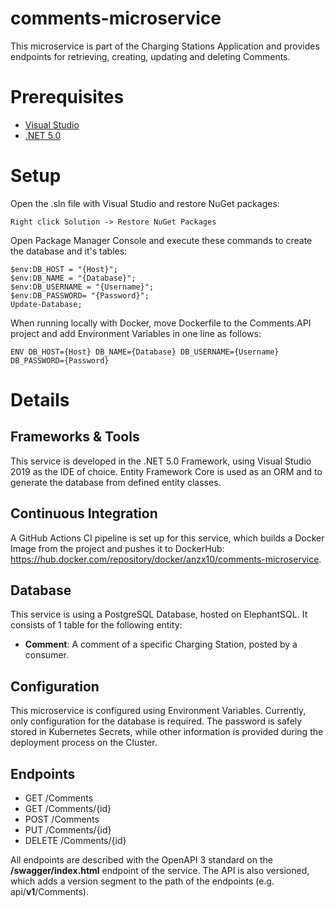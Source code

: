 # comments-microservice

This microservice is part of the Charging Stations Application and provides endpoints for retrieving, creating, updating and deleting Comments.

# Prerequisites

- [Visual Studio](https://visualstudio.microsoft.com/vs/)
- [.NET 5.0](https://dotnet.microsoft.com/en-us/download/dotnet/5.0)

# Setup

Open the .sln file with Visual Studio and restore NuGet packages:

    Right click Solution -> Restore NuGet Packages

Open Package Manager Console and execute these commands to create the database and it's tables:

    $env:DB_HOST = "{Host}";
    $env:DB_NAME = "{Database}";
    $env:DB_USERNAME = "{Username}";
    $env:DB_PASSWORD= "{Password}";
    Update-Database;

When running locally with Docker, move Dockerfile to the Comments.API project and add Environment Variables in one line as follows:

    ENV DB_HOST={Host} DB_NAME={Database} DB_USERNAME={Username} DB_PASSWORD={Password}


# Details

## Frameworks & Tools

This service is developed in the .NET 5.0 Framework, using Visual Studio 2019 as the IDE of choice. Entity Framework Core is used as an ORM and to generate the database from defined entity classes.

## Continuous Integration

A GitHub Actions CI pipeline is set up for this service, which builds a Docker Image from the project and pushes it to DockerHub: https://hub.docker.com/repository/docker/anzx10/comments-microservice.

## Database

This service is using a PostgreSQL Database, hosted on ElephantSQL. It consists of 1 table for the following entity:
- **Comment**: A comment of a specific Charging Station, posted by a consumer.

## Configuration

This microservice is configured using Environment Variables. Currently, only configuration for the database is required. The password is safely stored in Kubernetes Secrets, while other information is provided during the deployment process on the Cluster.

## Endpoints

- GET /Comments
- GET /Comments/{id}
- POST /Comments
- PUT /Comments/{id}
- DELETE /Comments/{id}

All endpoints are described with the OpenAPI 3 standard on the **/swagger/index.html** endpoint of the service. The API is also versioned, which adds a version segment to the path of the endpoints (e.g. api/**v1**/Comments).